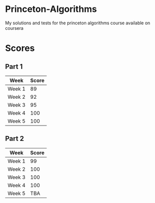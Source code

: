 # Princeton-Algorithms
My solutions and tests for the princeton algorithms course available on coursera

# Scores
## Part 1
| Week | Score|
| ----------- | ----------- |
| Week 1 | 89 |
| Week 2 | 92 |
| Week 3 | 95 |
| Week 4 | 100 |
| Week 5 | 100 |


## Part 2
| Week | Score|
| ----------- | ----------- |
| Week 1 | 99 |
| Week 2 | 100 |
| Week 3 | 100 |
| Week 4 | 100 |
| Week 5 | TBA |
